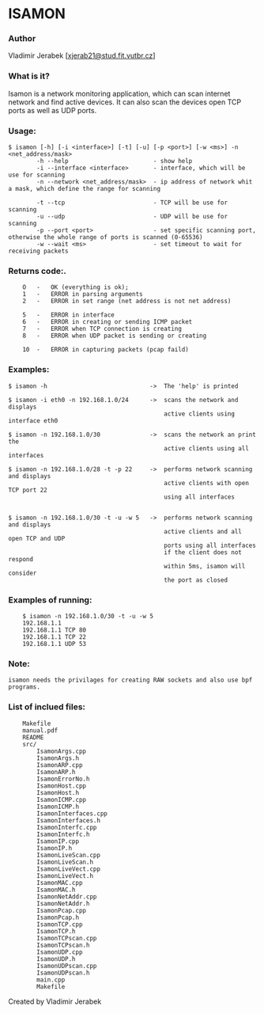 # ISAMON 


### Author
Vladimir Jerabek [xjerab21@stud.fit.vutbr.cz]

### What is it?
Isamon is a network monitoring application, which can scan internet network and find active devices.
It can also scan the devices open TCP ports as well as UDP ports.


### Usage:

```
$ isamon [-h] [-i <interface>] [-t] [-u] [-p <port>] [-w <ms>] -n <net_address/mask>
        -h --help                        - show help
        -i --interface <interface>       - interface, which will be use for scanning
        -n --network <net_address/mask>  - ip address of network whit a mask, which define the range for scanning

        -t --tcp                         - TCP will be use for scanning
        -u --udp                         - UDP will be use for scanning
        -p --port <port>                 - set specific scanning port, otherwise the whole range of ports is scanned (0-65536)
        -w --wait <ms>                   - set timeout to wait for receiving packets
```

### Returns code:.
```
    O   -   OK (everything is ok);
    1   -   ERROR in parsing arguments
    2   -   ERROR in set range (net address is not net address)

    5   -   ERROR in interface
    6   -   ERROR in creating or sending ICMP packet
    7   -   ERROR when TCP connection is creating
    8   -   ERROR when UDP packet is sending or creating

    10  -   ERROR in capturing packets (pcap faild)
```

### Examples:

    $ isamon -h                             ->  The 'help' is printed

    $ isamon -i eth0 -n 192.168.1.0/24      ->  scans the network and displays
                                                active clients using interface eth0

    $ isamon -n 192.168.1.0/30              ->  scans the network an print the
                                                active clients using all interfaces

    $ isamon -n 192.168.1.0/28 -t -p 22     ->  performs network scanning and displays
                                                active clients with open TCP port 22
                                                using all interfaces


    $ isamon -n 192.168.1.0/30 -t -u -w 5   ->  performs network scanning and displays
                                                active clients and all open TCP and UDP
                                                ports using all interfaces
                                                if the client does not respond
                                                within 5ms, isamon will consider
                                                the port as closed


### Examples of running:
```
    $ isamon -n 192.168.1.0/30 -t -u -w 5
    192.168.1.1
    192.168.1.1 TCP 80
    192.168.1.1 TCP 22
    192.168.1.1 UDP 53
```
### Note:
    isamon needs the privilages for creating RAW sockets and also use bpf programs.

### List of inclued files:
```
    Makefile
    manual.pdf
    README
    src/
        IsamonArgs.cpp
        IsamonArgs.h
        IsamonARP.cpp
        IsamonARP.h
        IsamonErrorNo.h
        IsamonHost.cpp
        IsamonHost.h
        IsamonICMP.cpp
        IsamonICMP.h
        IsamonInterfaces.cpp
        IsamonInterfaces.h
        IsamonInterfc.cpp
        IsamonInterfc.h
        IsamonIP.cpp
        IsamonIP.h
        IsamonLiveScan.cpp
        IsamonLiveScan.h
        IsamonLiveVect.cpp
        IsamonLiveVect.h
        IsamonMAC.cpp
        IsamonMAC.h
        IsamonNetAddr.cpp
        IsamonNetAddr.h
        IsamonPcap.cpp
        IsamonPcap.h
        IsamonTCP.cpp
        IsamonTCP.h
        IsamonTCPscan.cpp
        IsamonTCPscan.h
        IsamonUDP.cpp
        IsamonUDP.h
        IsamonUDPscan.cpp
        IsamonUDPscan.h
        main.cpp
        Makefile
```

Created by Vladimir Jerabek
